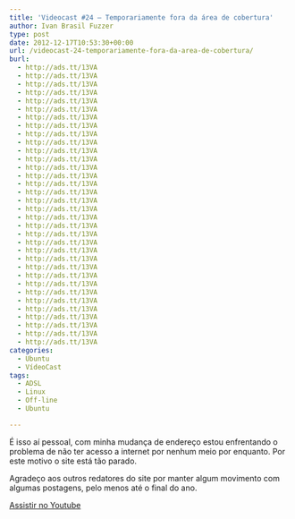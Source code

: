 ```yaml
---
title: 'Videocast #24 – Temporariamente fora da área de cobertura'
author: Ivan Brasil Fuzzer
type: post
date: 2012-12-17T10:53:30+00:00
url: /videocast-24-temporariamente-fora-da-area-de-cobertura/
burl:
  - http://ads.tt/13VA
  - http://ads.tt/13VA
  - http://ads.tt/13VA
  - http://ads.tt/13VA
  - http://ads.tt/13VA
  - http://ads.tt/13VA
  - http://ads.tt/13VA
  - http://ads.tt/13VA
  - http://ads.tt/13VA
  - http://ads.tt/13VA
  - http://ads.tt/13VA
  - http://ads.tt/13VA
  - http://ads.tt/13VA
  - http://ads.tt/13VA
  - http://ads.tt/13VA
  - http://ads.tt/13VA
  - http://ads.tt/13VA
  - http://ads.tt/13VA
  - http://ads.tt/13VA
  - http://ads.tt/13VA
  - http://ads.tt/13VA
  - http://ads.tt/13VA
  - http://ads.tt/13VA
  - http://ads.tt/13VA
  - http://ads.tt/13VA
  - http://ads.tt/13VA
  - http://ads.tt/13VA
  - http://ads.tt/13VA
  - http://ads.tt/13VA
  - http://ads.tt/13VA
  - http://ads.tt/13VA
  - http://ads.tt/13VA
  - http://ads.tt/13VA
  - http://ads.tt/13VA
categories:
  - Ubuntu
  - VídeoCast
tags:
  - ADSL
  - Linux
  - Off-line
  - Ubuntu

---
```

É isso aí pessoal, com minha mudança de endereço estou enfrentando o problema de não ter acesso a internet por nenhum meio por enquanto. Por este motivo o site está tão parado.

Agradeço aos outros redatores do site por manter algum movimento com algumas postagens, pelo menos até o final do ano.

<div class="video">
</div>

<p class="button">
  <a href="http://www.youtube.com/embed/PZ-f7R1d6Zw" target="_blank" rel="nofollow">Assistir no Youtube</a>
</p>